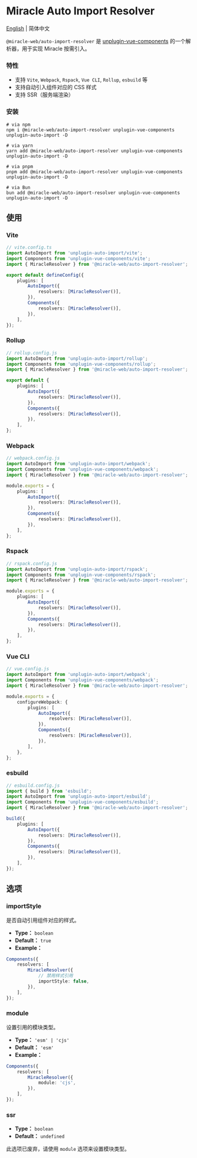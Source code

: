 # Miracle Auto Import Resolver

[English](./README.md) | 简体中文

`@miracle-web/auto-import-resolver` 是 [unplugin-vue-components](https://github.com/unplugin/unplugin-vue-components) 的一个解析器，用于实现 Miracle 按需引入。

### 特性

-   支持 `Vite`, `Webpack`, `Rspack`, `Vue CLI`, `Rollup`, `esbuild` 等
-   支持自动引入组件对应的 CSS 样式
-   支持 SSR（服务端渲染）

### 安装

```shell
# via npm
npm i @miracle-web/auto-import-resolver unplugin-vue-components unplugin-auto-import -D

# via yarn
yarn add @miracle-web/auto-import-resolver unplugin-vue-components unplugin-auto-import -D

# via pnpm
pnpm add @miracle-web/auto-import-resolver unplugin-vue-components unplugin-auto-import -D

# via Bun
bun add @miracle-web/auto-import-resolver unplugin-vue-components unplugin-auto-import -D
```

## 使用

### Vite

```ts
// vite.config.ts
import AutoImport from 'unplugin-auto-import/vite';
import Components from 'unplugin-vue-components/vite';
import { MiracleResolver } from '@miracle-web/auto-import-resolver';

export default defineConfig({
    plugins: [
        AutoImport({
            resolvers: [MiracleResolver()],
        }),
        Components({
            resolvers: [MiracleResolver()],
        }),
    ],
});
```

### Rollup

```ts
// rollup.config.js
import AutoImport from 'unplugin-auto-import/rollup';
import Components from 'unplugin-vue-components/rollup';
import { MiracleResolver } from '@miracle-web/auto-import-resolver';

export default {
    plugins: [
        AutoImport({
            resolvers: [MiracleResolver()],
        }),
        Components({
            resolvers: [MiracleResolver()],
        }),
    ],
};
```

### Webpack

```ts
// webpack.config.js
import AutoImport from 'unplugin-auto-import/webpack';
import Components from 'unplugin-vue-components/webpack';
import { MiracleResolver } from '@miracle-web/auto-import-resolver';

module.exports = {
    plugins: [
        AutoImport({
            resolvers: [MiracleResolver()],
        }),
        Components({
            resolvers: [MiracleResolver()],
        }),
    ],
};
```

### Rspack

```ts
// rspack.config.js
import AutoImport from 'unplugin-auto-import/rspack';
import Components from 'unplugin-vue-components/rspack';
import { MiracleResolver } from '@miracle-web/auto-import-resolver';

module.exports = {
    plugins: [
        AutoImport({
            resolvers: [MiracleResolver()],
        }),
        Components({
            resolvers: [MiracleResolver()],
        }),
    ],
};
```

### Vue CLI

```ts
// vue.config.js
import AutoImport from 'unplugin-auto-import/webpack';
import Components from 'unplugin-vue-components/webpack';
import { MiracleResolver } from '@miracle-web/auto-import-resolver';

module.exports = {
    configureWebpack: {
        plugins: [
            AutoImport({
                resolvers: [MiracleResolver()],
            }),
            Components({
                resolvers: [MiracleResolver()],
            }),
        ],
    },
};
```

### esbuild

```ts
// esbuild.config.js
import { build } from 'esbuild';
import AutoImport from 'unplugin-auto-import/esbuild';
import Components from 'unplugin-vue-components/esbuild';
import { MiracleResolver } from '@miracle-web/auto-import-resolver';

build({
    plugins: [
        AutoImport({
            resolvers: [MiracleResolver()],
        }),
        Components({
            resolvers: [MiracleResolver()],
        }),
    ],
});
```

## 选项

### importStyle

是否自动引用组件对应的样式。

-   **Type：** `boolean`
-   **Default：** `true`
-   **Example：**

```ts
Components({
    resolvers: [
        MiracleResolver({
            // 禁用样式引用
            importStyle: false,
        }),
    ],
});
```

### module

设置引用的模块类型。

-   **Type：** `'esm' | 'cjs'`
-   **Default：** `'esm'`
-   **Example：**

```ts
Components({
    resolvers: [
        MiracleResolver({
            module: 'cjs',
        }),
    ],
});
```

### ssr

-   **Type：** `boolean`
-   **Default：** `undefined`

此选项已废弃，请使用 `module` 选项来设置模块类型。
